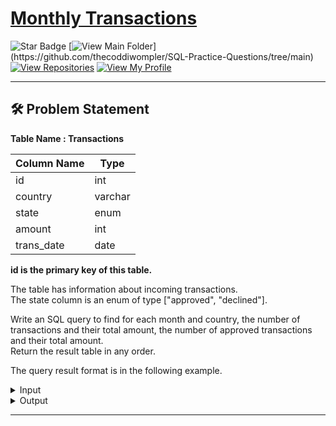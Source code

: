 # [Monthly Transactions](https://leetcode.com/problems/monthly-transactions-i)
![Star Badge](https://img.shields.io/static/v1?label=%F0%9F%8C%9F&message=If%20Useful&style=style=flat&color=BC4E99)
[![View Main Folder](https://img.shields.io/badge/View-Main_Folder-971901?)](https://github.com/thecoddiwompler/SQL-Practice-Questions/tree/main)
[![View Repositories](https://img.shields.io/badge/View-My_Repositories-blue?logo=GitHub)](https://github.com/thecoddiwompler?tab=repositories)
[![View My Profile](https://img.shields.io/badge/View-My_Profile-green?logo=GitHub)](https://github.com/thecoddiwompler)

---

## 🛠️ Problem Statement

  <b>Table Name : Transactions</b>

|  Column Name  |Type |
| ------------- | ------------- |
| id  | int  |
| country  | varchar  |
| state | enum |
| amount | int |
| trans_date | date |

<b>id is the primary key of this table.</b>
</br>

The table has information about incoming transactions. </br>
The state column is an enum of type ["approved", "declined"].
</br>
  
Write an SQL query to find for each month and country, the number of transactions and their total amount, the number of approved transactions and their total amount.
</br>
Return the result table in any order.

The query result format is in the following example. 

 <details>
<summary>
Input
</summary>
</br>

| id   | country | state    | amount | trans_date |
| --------- | ------------- | ---------------- | -------------------- | ----------------------- |
| 121  | US      | approved | 1000   | 2018-12-18 |
| 122  | US      | declined | 2000   | 2018-12-19 |
| 123  | US      | approved | 2000   | 2019-01-01 |
| 124  | DE      | approved | 2000   | 2019-01-07 |

</details>

<details>
<summary>
Output
</summary>
</br>

| month    | country | trans_count | approved_count | trans_total_amount | approved_total_amount |
| --------- | ------------- | ---------------- | -------------------- | ----------- | ---------- |
| 2018-12  | US      | 2           | 1              | 3000               | 1000                  |
| 2019-01  | US      | 1           | 1              | 2000               | 2000                  |
| 2019-01  | DE      | 1           | 1              | 2000               | 2000                  |
  
</details>

---
